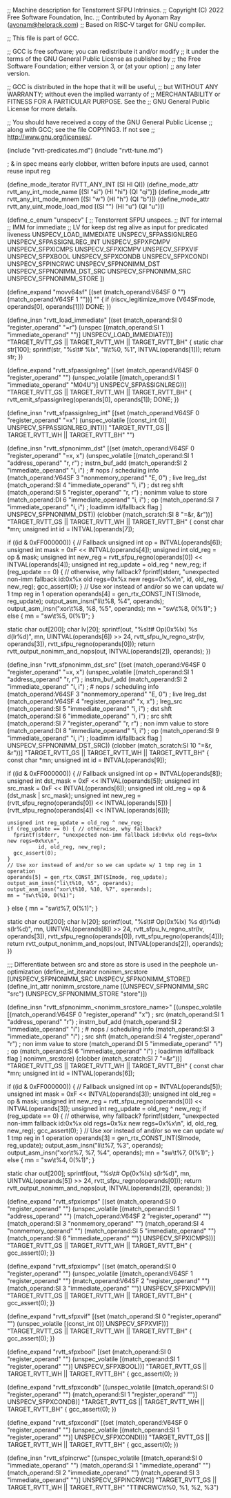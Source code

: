;; Machine description for Tenstorrent SFPU Intrinsics.
;; Copyright (C) 2022 Free Software Foundation, Inc.
;; Contributed by Ayonam Ray (ayonam@helprack.com)
;; Based on RISC-V target for GNU compiler.

;; This file is part of GCC.

;; GCC is free software; you can redistribute it and/or modify
;; it under the terms of the GNU General Public License as published by
;; the Free Software Foundation; either version 3, or (at your option)
;; any later version.

;; GCC is distributed in the hope that it will be useful,
;; but WITHOUT ANY WARRANTY; without even the implied warranty of
;; MERCHANTABILITY or FITNESS FOR A PARTICULAR PURPOSE.  See the
;; GNU General Public License for more details.

;; You should have received a copy of the GNU General Public License
;; along with GCC; see the file COPYING3.  If not see
;; <http://www.gnu.org/licenses/>.

(include "rvtt-predicates.md")
(include "rvtt-tune.md")

; & in spec means early clobber, written before inputs are used, cannot reuse input reg

(define_mode_iterator RVTT_ANY_INT [SI HI QI])
(define_mode_attr rvtt_any_int_mode_name [(SI "si") (HI "hi") (QI "qi")])
(define_mode_attr rvtt_any_int_mode_mnem [(SI "w") (HI "h") (QI "b")])
(define_mode_attr rvtt_any_uint_mode_load_mod [(SI "") (HI "u") (QI "u")])

(define_c_enum "unspecv" [
  ;; Tenstorrent SFPU unspecs.
  ;; INT for internal
  ;; IMM for immediate
  ;; LV for keep dst reg alive as input for predicated liveness
  UNSPECV_LOAD_IMMEDIATE
  UNSPECV_SFPASSIGNLREG
  UNSPECV_SFPASSIGNLREG_INT
  UNSPECV_SFPXFCMPV
  UNSPECV_SFPXICMPS
  UNSPECV_SFPXICMPV
  UNSPECV_SFPXVIF
  UNSPECV_SFPXBOOL
  UNSPECV_SFPXCONDB
  UNSPECV_SFPXCONDI
  UNSPECV_SFPINCRWC
  UNSPECV_SFPNONIMM_DST
  UNSPECV_SFPNONIMM_DST_SRC
  UNSPECV_SFPNONIMM_SRC
  UNSPECV_SFPNONIMM_STORE
])

(define_expand "movv64sf"
  [(set (match_operand:V64SF 0 "")
        (match_operand:V64SF 1 ""))]
  ""
{
  if (riscv_legitimize_move (V64SFmode, operands[0], operands[1]))
    DONE;
})

(define_insn "rvtt_load_immediate"
  [(set (match_operand:SI 0 "register_operand" "=r")
         (unspec [(match_operand:SI   1 "immediate_operand" "")] UNSPECV_LOAD_IMMEDIATE))]
  "TARGET_RVTT_GS || TARGET_RVTT_WH || TARGET_RVTT_BH"
{
  static char str[100];
  sprintf(str, "%s\t# %lx", "li\t%0, %1", INTVAL(operands[1]));
  return str;
})

(define_expand "rvtt_sfpassignlreg"
  [(set (match_operand:V64SF 0 "register_operand" "")
        (unspec_volatile [(match_operand:SI 1 "immediate_operand" "M04U")] UNSPECV_SFPASSIGNLREG))]
  "TARGET_RVTT_GS || TARGET_RVTT_WH || TARGET_RVTT_BH"
{
  rvtt_emit_sfpassignlreg(operands[0], operands[1]);
  DONE;
})

(define_insn "rvtt_sfpassignlreg_int"
  [(set (match_operand:V64SF 0 "register_operand" "=x")
        (unspec_volatile [(const_int 0)] UNSPECV_SFPASSIGNLREG_INT))]
  "TARGET_RVTT_GS || TARGET_RVTT_WH || TARGET_RVTT_BH"
  "")

(define_insn "rvtt_sfpnonimm_dst"
  [(set (match_operand:V64SF 0 "register_operand" "=x, x")
        (unspec_volatile [(match_operand:SI    1 "address_operand"   "r, r") ; instrn_buf_add
                          (match_operand:SI    2 "immediate_operand" "i, i") ; # nops / scheduling info
                          (match_operand:V64SF 3 "nonmemory_operand" "E, 0") ; live lreg_dst
                          (match_operand:SI    4 "immediate_operand" "i, i") ; dst reg shft
                          (match_operand:SI    5 "register_operand"  "r, r") ; nonimm value to store
                          (match_operand:DI    6 "immediate_operand" "i, i") ; op
                          (match_operand:SI    7 "immediate_operand" "i, i") ; loadimm id/fallback flag
                                                                         ] UNSPECV_SFPNONIMM_DST))
        (clobber (match_scratch:SI 8 "=&r, &r"))]
  "TARGET_RVTT_GS || TARGET_RVTT_WH || TARGET_RVTT_BH"
{
  const char *mn;
  unsigned int id = INTVAL(operands[7]);

  if ((id & 0xFF000000)) {
    // Fallback
    unsigned int op = INTVAL(operands[6]);
    unsigned int mask = 0xF << INTVAL(operands[4]);
    unsigned int old_reg = op & mask;
    unsigned int new_reg = rvtt_sfpu_regno(operands[0]) << INTVAL(operands[4]);
    unsigned int reg_update = old_reg ^ new_reg;
    if (reg_update == 0) { // otherwise, why fallback?
      fprintf(stderr, "unexpected non-imm fallback id:0x%x old regs=0x%x new regs=0x%x\n",
              id, old_reg, new_reg);
      gcc_assert(0);
    }
    // Use xor instead of and/or so we can update w/ 1 tmp reg in 1 operation
    operands[4] = gen_rtx_CONST_INT(SImode, reg_update);
    output_asm_insn("li\t%8, %4", operands);
    output_asm_insn("xor\t%8, %8, %5", operands);
    mn = "sw\t%8, 0(%1)";
  } else {
    mn = "sw\t%5, 0(%1)";
  }

  static char out[200];
  char lv[20];
  sprintf(out, "%s\t# Op(0x%lx) %s d(lr%d)", mn, UINTVAL(operands[6]) >> 24, rvtt_sfpu_lv_regno_str(lv, operands[3]), rvtt_sfpu_regno(operands[0]));
  return rvtt_output_nonimm_and_nops(out, INTVAL(operands[2]), operands);
})

(define_insn "rvtt_sfpnonimm_dst_src"
  [(set (match_operand:V64SF 0 "register_operand" "=x, x")
        (unspec_volatile [(match_operand:SI    1 "address_operand"   "r, r") ; instrn_buf_add
                          (match_operand:SI    2 "immediate_operand" "i, i") ; # nops / scheduling info
                          (match_operand:V64SF 3 "nonmemory_operand" "E, 0") ; live lreg_dst
                          (match_operand:V64SF 4 "register_operand"  "x, x") ; lreg_src
                          (match_operand:SI    5 "immediate_operand" "i, i") ; dst shft
                          (match_operand:SI    6 "immediate_operand" "i, i") ; src shft
                          (match_operand:SI    7 "register_operand"  "r, r") ; non imm value to store
                          (match_operand:DI    8 "immediate_operand" "i, i") ; op
                          (match_operand:SI    9 "immediate_operand" "i, i") ; loadimm id/fallback flag
                                                                         ] UNSPECV_SFPNONIMM_DST_SRC))
        (clobber (match_scratch:SI 10 "=&r, &r"))]
  "TARGET_RVTT_GS || TARGET_RVTT_WH || TARGET_RVTT_BH"
{
  const char *mn;
  unsigned int id = INTVAL(operands[9]);

  if ((id & 0xFF000000)) {
    // Fallback
    unsigned int op = INTVAL(operands[8]);
    unsigned int dst_mask = 0xF << INTVAL(operands[5]);
    unsigned int src_mask = 0xF << INTVAL(operands[6]);
    unsigned int old_reg = op & (dst_mask | src_mask);
    unsigned int new_reg =
        (rvtt_sfpu_regno(operands[0]) << INTVAL(operands[5])) |
        (rvtt_sfpu_regno(operands[4]) << INTVAL(operands[6]));

    unsigned int reg_update = old_reg ^ new_reg;
    if (reg_update == 0) { // otherwise, why fallback?
      fprintf(stderr, "unexpected non-imm fallback id:0x%x old regs=0x%x new regs=0x%x\n",
              id, old_reg, new_reg);
      gcc_assert(0);
    }
    // Use xor instead of and/or so we can update w/ 1 tmp reg in 1 operation
    operands[5] = gen_rtx_CONST_INT(SImode, reg_update);
    output_asm_insn("li\t%10, %5", operands);
    output_asm_insn("xor\t%10, %10, %7", operands);
    mn = "sw\t%10, 0(%1)";
  } else {
    mn = "sw\t%7, 0(%1)";
  }

  static char out[200];
  char lv[20];
  sprintf(out, "%s\t# Op(0x%lx) %s d(lr%d) s(lr%d)", mn, UINTVAL(operands[8]) >> 24, rvtt_sfpu_lv_regno_str(lv, operands[3]), rvtt_sfpu_regno(operands[0]), rvtt_sfpu_regno(operands[4]));
  return rvtt_output_nonimm_and_nops(out, INTVAL(operands[2]), operands);
})

;;; Differentiate between src and store as store is used in the peephole un-optimization
(define_int_iterator nonimm_srcstore [UNSPECV_SFPNONIMM_SRC UNSPECV_SFPNONIMM_STORE])
(define_int_attr nonimm_srcstore_name [(UNSPECV_SFPNONIMM_SRC "src") (UNSPECV_SFPNONIMM_STORE "store")])

(define_insn "rvtt_sfpnonimm_<nonimm_srcstore_name>"
  [(unspec_volatile [(match_operand:V64SF 0 "register_operand"  "x") ; src
                     (match_operand:SI    1 "address_operand"   "r") ; instrn_buf_add
                     (match_operand:SI    2 "immediate_operand" "i") ; # nops / scheduling info
                     (match_operand:SI    3 "immediate_operand" "i") ; src shft
                     (match_operand:SI    4 "register_operand"  "r") ; non imm value to store
                     (match_operand:DI    5 "immediate_operand" "i") ; op
                     (match_operand:SI    6 "immediate_operand" "i") ; loadimm id/fallback flag
                                                                         ] nonimm_srcstore)
            (clobber (match_scratch:SI    7 "=&r"))]
  "TARGET_RVTT_GS || TARGET_RVTT_WH || TARGET_RVTT_BH"
{
  const char *mn;
  unsigned int id = INTVAL(operands[6]);

  if ((id & 0xFF000000)) {
    // Fallback
    unsigned int op = INTVAL(operands[5]);
    unsigned int mask = 0xF << INTVAL(operands[3]);
    unsigned int old_reg = op & mask;
    unsigned int new_reg = rvtt_sfpu_regno(operands[0]) << INTVAL(operands[3]);
    unsigned int reg_update = old_reg ^ new_reg;
    if (reg_update == 0) { // otherwise, why fallback?
      fprintf(stderr, "unexpected non-imm fallback id:0x%x old regs=0x%x new regs=0x%x\n",
              id, old_reg, new_reg);
      gcc_assert(0);
    }
    // Use xor instead of and/or so we can update w/ 1 tmp reg in 1 operation
    operands[3] = gen_rtx_CONST_INT(SImode, reg_update);
    output_asm_insn("li\t%7, %3", operands);
    output_asm_insn("xor\t%7, %7, %4", operands);
    mn = "sw\t%7, 0(%1)";
  } else {
    mn = "sw\t%4, 0(%1)";
  }

  static char out[200];
  sprintf(out, "%s\t# Op(0x%lx) s(lr%d)", mn, UINTVAL(operands[5]) >> 24, rvtt_sfpu_regno(operands[0]));
  return rvtt_output_nonimm_and_nops(out, INTVAL(operands[2]), operands);
})

(define_expand "rvtt_sfpxicmps"
  [(set (match_operand:SI 0 "register_operand" "")
        (unspec_volatile [(match_operand:SI    1 "address_operand"   "")
                          (match_operand:V64SF 2 "register_operand"  "")
                          (match_operand:SI    3 "nonmemory_operand" "")
                          (match_operand:SI    4 "nonmemory_operand" "")
                          (match_operand:SI    5 "immediate_operand" "")
                          (match_operand:SI    6 "immediate_operand" "")] UNSPECV_SFPXICMPS))]
  "TARGET_RVTT_GS || TARGET_RVTT_WH || TARGET_RVTT_BH"
{
  gcc_assert(0);
})

(define_expand "rvtt_sfpxicmpv"
  [(set (match_operand:SI 0 "register_operand" "")
        (unspec_volatile [(match_operand:V64SF 1 "register_operand"  "")
                          (match_operand:V64SF 2 "register_operand"  "")
                          (match_operand:SI    3 "immediate_operand" "")] UNSPECV_SFPXICMPV))]
  "TARGET_RVTT_GS || TARGET_RVTT_WH || TARGET_RVTT_BH"
{
  gcc_assert(0);
})

(define_expand "rvtt_sfpxvif"
  [(set (match_operand:SI 0 "register_operand" "")
        (unspec_volatile [(const_int 0)] UNSPECV_SFPXVIF))]
  "TARGET_RVTT_GS || TARGET_RVTT_WH || TARGET_RVTT_BH"
{
  gcc_assert(0);
})

(define_expand "rvtt_sfpxbool"
  [(set (match_operand:SI 0 "register_operand" "")
        (unspec_volatile [(match_operand:SI 1 "register_operand"  "")] UNSPECV_SFPXBOOL))]
  "TARGET_RVTT_GS || TARGET_RVTT_WH || TARGET_RVTT_BH"
{
  gcc_assert(0);
})

(define_expand "rvtt_sfpxcondb"
  [(unspec_volatile [(match_operand:SI 0 "register_operand"  "")
                     (match_operand:SI 1 "register_operand"  "")] UNSPECV_SFPXCONDB)]
  "TARGET_RVTT_GS || TARGET_RVTT_WH || TARGET_RVTT_BH"
{
  gcc_assert(0);
})

(define_expand "rvtt_sfpxcondi"
  [(set (match_operand:V64SF 0 "register_operand" "")
        (unspec_volatile [(match_operand:SI 1 "register_operand"  "")] UNSPECV_SFPXCONDI))]
  "TARGET_RVTT_GS || TARGET_RVTT_WH || TARGET_RVTT_BH"
{
  gcc_assert(0);
})

(define_insn "rvtt_sfpincrwc"
  [(unspec_volatile [(match_operand:SI    0 "immediate_operand" "")
                     (match_operand:SI    1 "immediate_operand" "")
                     (match_operand:SI    2 "immediate_operand" "")
                     (match_operand:SI    3 "immediate_operand" "")] UNSPECV_SFPINCRWC)]
  "TARGET_RVTT_GS || TARGET_RVTT_WH || TARGET_RVTT_BH"
  "TTINCRWC\t%0, %1, %2, %3")
